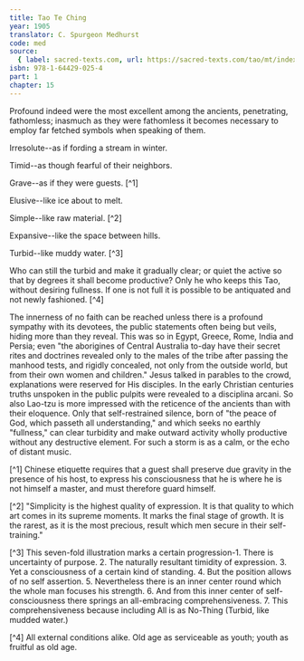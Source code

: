 ```yaml
---
title: Tao Te Ching
year: 1905
translator: C. Spurgeon Medhurst
code: med
source:
  { label: sacred-texts.com, url: https://sacred-texts.com/tao/mt/index.htm }
isbn: 978-1-64429-025-4
part: 1
chapter: 15
---
```


Profound indeed were the most excellent among the ancients, penetrating, fathomless; inasmuch as they were fathomless it becomes necessary to employ far fetched symbols when speaking of them.

Irresolute--as if fording a stream in winter.

Timid--as though fearful of their neighbors.

Grave--as if they were guests. [^1]

Elusive--like ice about to melt.

Simple--like raw material. [^2]

Expansive--like the space between hills.

Turbid--like muddy water. [^3]

Who can still the turbid and make it gradually clear; or quiet the active so that by degrees it shall become productive? Only he who keeps this Tao, without desiring fullness. If one is not full it is possible to be antiquated and not newly fashioned. [^4]

The innerness of no faith can be reached unless there is a profound sympathy with its devotees, the public statements often being but veils, hiding more than they reveal. This was so in Egypt, Greece, Rome, India and Persia; even "the aborigines of Central Australia to-day have their secret rites and doctrines revealed only to the males of the tribe after passing the manhood tests, and rigidly concealed, not only from the outside world, but from their own women and children." Jesus talked in parables to the crowd, explanations were reserved for His disciples. In the early Christian centuries truths unspoken in the public pulpits were revealed to a disciplina arcani. So also Lao-tzu is more impressed with the reticence of the ancients than with their eloquence. Only that self-restrained silence, born of "the peace of God, which passeth all understanding," and which seeks no earthly "fullness," can clear turbidity and make outward activity wholly productive without any destructive element. For such a storm is as a calm, or the echo of distant music.

[^1] Chinese etiquette requires that a guest shall preserve due gravity in the presence of his host, to express his consciousness that he is where he is not himself a master, and must therefore guard himself.

[^2] "Simplicity is the highest quality of expression. It is that quality to which art comes in its supreme moments. It marks the final stage of growth. It is the rarest, as it is the most precious, result which men secure in their self-training."

[^3] This seven-fold illustration marks a certain progression-1. There is uncertainty of purpose. 2. The naturally resultant timidity of expression. 3. Yet a consciousness of a certain kind of standing. 4. But the position allows of no self assertion. 5. Nevertheless there is an inner center round which the whole man focuses his strength. 6. And from this inner center of self-consciousness there springs an all-embracing comprehensiveness. 7. This comprehensiveness because including All is as No-Thing (Turbid, like mudded water.)

[^4] All external conditions alike. Old age as serviceable as youth; youth as fruitful as old age.
